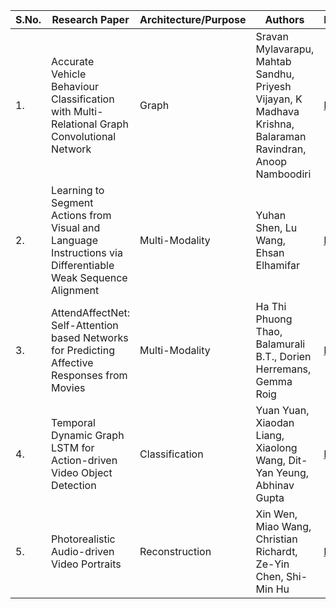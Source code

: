 | S.No. | Research Paper | Architecture/Purpose | Authors | Link |
| ---- | ---- | ---- | ---- | ---- |
|1.|Accurate Vehicle Behaviour Classification with Multi-Relational Graph Convolutional Network|Graph|Sravan Mylavarapu, Mahtab Sandhu, Priyesh Vijayan, K Madhava Krishna, Balaraman Ravindran, Anoop Namboodiri|[Link](https://github.com/kwanit1142/Research-Papers-Reading-Directory/blob/main/CV%2BNLP/Accurate%20Vehicle%20Behaviour%20Classification%20with%20Multi-Relational%20Graph%20Convolutional%20Network.pdf)|
|2.|Learning to Segment Actions from Visual and Language Instructions via Differentiable Weak Sequence Alignment|Multi-Modality|Yuhan Shen, Lu Wang, Ehsan Elhamifar|[Link](https://github.com/kwanit1142/Research-Papers-Reading-Directory/blob/main/CV%2BNLP/Learning%20to%20Segment%20Actions%20from%20Visual%20and%20Language%20Instructions%20via%20Differentiable%20Weak%20Sequence%20Alignment.pdf)|
|3.|AttendAffectNet: Self-Attention based Networks for Predicting Affective Responses from Movies|Multi-Modality|Ha Thi Phuong Thao, Balamurali B.T., Dorien Herremans, Gemma Roig|[Link](https://github.com/kwanit1142/Research-Papers-Reading-Directory/blob/main/CV%2BNLP/AttendAffectNet%20%20Self-Attention%20%20based%20%20Networks%20%20for%20Predicting%20%20Affective%20%20Responses%20%20from%20%20Movies.pdf)|
|4.|Temporal Dynamic Graph LSTM for Action-driven Video Object Detection|Classification|Yuan Yuan, Xiaodan Liang, Xiaolong Wang, Dit-Yan Yeung, Abhinav Gupta|[Link](https://github.com/kwanit1142/Research-Papers-Reading-Directory/blob/main/CV%2BNLP/Temporal%20Dynamic%20Graph%20LSTM%20for%20Action-driven%20Video%20Object%20Detection.pdf)
|5.|Photorealistic Audio-driven Video Portraits|Reconstruction|Xin Wen, Miao Wang, Christian Richardt, Ze-Yin Chen, Shi-Min Hu|[Link](https://github.com/kwanit1142/Research-Papers-Reading-Directory/blob/main/CV%2BNLP/Photorealistic%20Audio-driven%20Video%20Portraits.pdf)|
